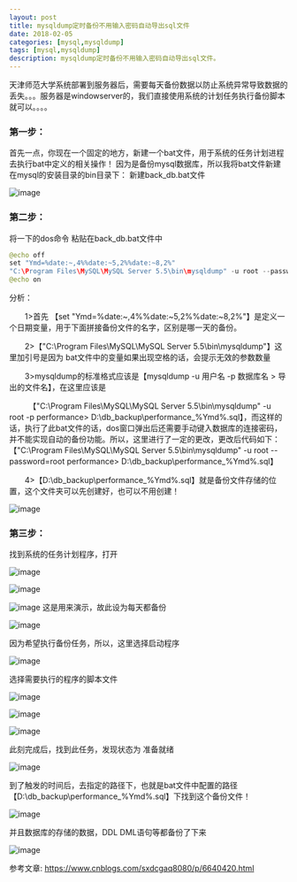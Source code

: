 ```yaml
---
layout: post
title: mysqldump定时备份不用输入密码自动导出sql文件
date: 2018-02-05
categories: [mysql,mysqldump]
tags: [mysql,mysqldump]
description: mysqldump定时备份不用输入密码自动导出sql文件。
---
```


 天津师范大学系统部署到服务器后，需要每天备份数据以防止系统异常导致数据的丢失。。。服务器是windowserver的，我们直接使用系统的计划任务执行备份脚本就可以。。。。
 
### 第一步：
首先一点，你现在一个固定的地方，新建一个bat文件，用于系统的任务计划进程去执行bat中定义的相关操作！
因为是备份mysql数据库，所以我将bat文件新建在mysql的安装目录的bin目录下：
新建back_db.bat文件

![image](https://note.youdao.com/yws/api/personal/file/3F21478E38E64CD5B91AE7F112A113B4?method=download&shareKey=cd96d77ce55dea1deadf66c935e65f33)


### 第二步：
将一下的dos命令 粘贴在back_db.bat文件中
```Java
@echo off
set "Ymd=%date:~,4%%date:~5,2%%date:~8,2%"
"C:\Program Files\MySQL\MySQL Server 5.5\bin\mysqldump" -u root --password=root performance> D:\db_backup\performance_%Ymd%.sql
@echo on
```

分析：

　　1>首先  【set "Ymd=%date:~,4%%date:~5,2%%date:~8,2%"】是定义一个日期变量，用于下面拼接备份文件的名字，区别是哪一天的备份。

　　2>【"C:\Program Files\MySQL\MySQL Server 5.5\bin\mysqldump"】这里加引号是因为 bat文件中的变量如果出现空格的话，会提示无效的参数数量

　　3>mysqldump的标准格式应该是【mysqldump -u 用户名 -p 数据库名 > 导出的文件名】，在这里应该是

　　　【"C:\Program Files\MySQL\MySQL Server 5.5\bin\mysqldump" -u root -p performance> D:\db_backup\performance_%Ymd%.sql】，而这样的话，执行了此bat文件的话，dos窗口弹出后还需要手动键入数据库的连接密码，并不能实现自动的备份功能。所以，这里进行了一定的更改，更改后代码如下：【"C:\Program Files\MySQL\MySQL Server 5.5\bin\mysqldump" -u root --password=root performance> D:\db_backup\performance_%Ymd%.sql】

　　4>【D:\db_backup\performance_%Ymd%.sql】就是备份文件存储的位置，这个文件夹可以先创建好，也可以不用创建！

![image](https://note.youdao.com/yws/api/personal/file/AB20A36244924B01B028AB1A8F6C6112?method=download&shareKey=46d6ee7d11817279d1d511c1a1b476f5)

### 第三步：
找到系统的任务计划程序，打开

![image](https://note.youdao.com/yws/api/personal/file/94B8282CB73A437FBF0505F9E6DAA6A5?method=download&shareKey=a8f65209c1a1058d4d068f4df412cf8c)

![image](https://note.youdao.com/yws/api/personal/file/5533DCF69E1B463181D3CCEE76E3352A?method=download&shareKey=fa941f0fb26393ce9cbfd4ffc0901a81)


![image](https://note.youdao.com/yws/api/personal/file/5A041D10F251459CB244FE2864609DA8?method=download&shareKey=ba5cc06a1ba2a65ffd7aa8882e915911)
这是用来演示，故此设为每天都备份

![image](https://note.youdao.com/yws/api/personal/file/34D26B06A6BB41BB957AC0CEAE946A70?method=download&shareKey=646e7e989e96802c3eced817d0417648)

因为希望执行备份任务，所以，这里选择启动程序

![image](https://note.youdao.com/yws/api/personal/file/33C1C89084E044E7A0E7743AD1AAA2C4?method=download&shareKey=ed4687236b89478c32e3f9f7432a87ae)

选择需要执行的程序的脚本文件

![image](https://note.youdao.com/yws/api/personal/file/7EFA462CEC7B48518A723649446F4E98?method=download&shareKey=42ed6040a0948b6758bcbf48f035a48b)

![image](https://note.youdao.com/yws/api/personal/file/486DE575DEB14002929DB76B1C578C0A?method=download&shareKey=5d7381e665c2a468ea0f71b6d21391dd)

![image](https://note.youdao.com/yws/api/personal/file/1DA171A393D64A76B78D7B1560AB2B54?method=download&shareKey=e22d8c6edb3c1f82797b7b5035f0ff75)

此刻完成后，找到此任务，发现状态为 准备就绪

![image](https://note.youdao.com/yws/api/personal/file/2136C5A4A394477598D10FB4A88D5D07?method=download&shareKey=e15f45b04ba7962d96d22724fb9b6f9f)


到了触发的时间后，去指定的路径下，也就是bat文件中配置的路径【D:\db_backup\performance_%Ymd%.sql】下找到这个备份文件！


![image](https://note.youdao.com/yws/api/personal/file/53FFE7312A7041AC9F89D0948140C1B3?method=download&shareKey=80bc729d6abc66e484142e9ab26ca433)

 并且数据库的存储的数据，DDL  DML语句等都备份了下来
 
![image](https://note.youdao.com/yws/api/personal/file/EBC49DD16BA343AF996250715A8BB0A5?method=download&shareKey=528729b67b64502d85e684cc7400c65b)

参考文章:
https://www.cnblogs.com/sxdcgaq8080/p/6640420.html